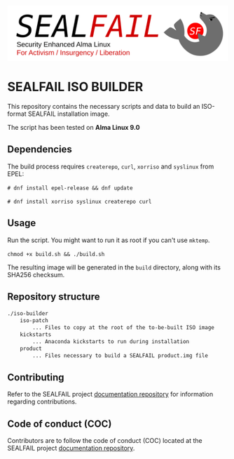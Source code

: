![SEALFAIL logo](logo-transparent.png) 

# SEALFAIL ISO BUILDER

This repository contains the necessary scripts and data to build an ISO-format SEALFAIL installation image.

The script has been tested on **Alma Linux 9.0**

## Dependencies

The build process requires `createrepo`, `curl`, `xorriso` and `syslinux` from EPEL:

`# dnf install epel-release && dnf update`

`# dnf install xorriso syslinux createrepo curl`

## Usage

Run the script. You might want to run it as root if you can't use `mktemp`.

`chmod +x build.sh && ./build.sh`

The resulting image will be generated in the `build` directory, along with its SHA256 checksum.

## Repository structure

```
./iso-builder
	iso-patch
		... Files to copy at the root of the to-be-built ISO image
	kickstarts
		... Anaconda kickstarts to run during installation
	product
		... Files necessary to build a SEALFAIL product.img file
```

## Contributing

Refer to the SEALFAIL project [documentation repository](https://github.com/SEALFAIL/Documentation) for information regarding contributions.

## Code of conduct (COC)

Contributors are to follow the code of conduct (COC) located at the SEALFAIL project [documentation repository](https://github.com/SEALFAIL/Documentation).
